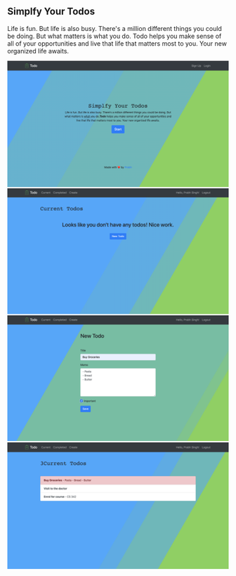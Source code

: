 ## Simplfy Your Todos
Life is fun. But life is also busy. There's a million different things you could be doing. But what matters is what you do.
Todo helps you make sense of all of your opportunities and live that life that matters most to you. Your new organized life awaits.



![](demo/1.png)
![](demo/2.png)
![](demo/3.png)
![](demo/4.png)
